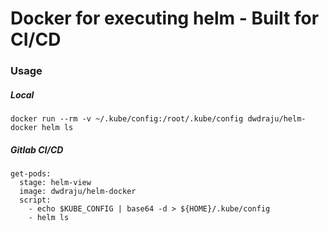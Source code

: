 # Docker for executing helm - Built for CI/CD

### Usage

##### Local
```
docker run --rm -v ~/.kube/config:/root/.kube/config dwdraju/helm-docker helm ls
```

##### Gitlab CI/CD
```
get-pods:
  stage: helm-view
  image: dwdraju/helm-docker
  script:
    - echo $KUBE_CONFIG | base64 -d > ${HOME}/.kube/config
    - helm ls
```
